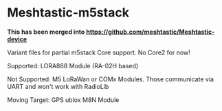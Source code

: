 # Meshtastic-m5stack

**This has been merged into https://github.com/meshtastic/Meshtastic-device**

Variant files for partial m5stack Core support. No Core2 for now!

Supported: LORA868 Module (RA-02H based)

Not Supported: M5 LoRaWan or COMx Modules. Those communicate via UART and won't work with RadioLib

Moving Target: GPS ublox M8N Module
